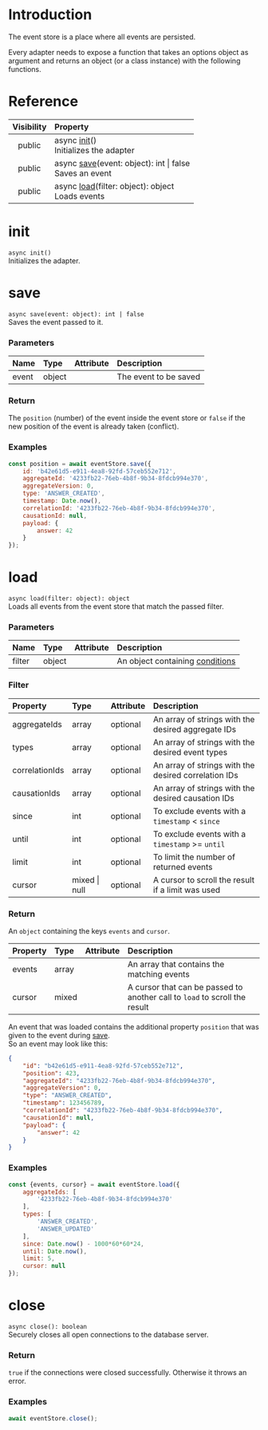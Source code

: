 # Introduction
The event store is a place where all events are persisted.

Every adapter needs to expose a function that takes an options object as argument and returns an object (or a class instance) with the following functions.

# Reference
Visibility | Property
:---: | :---
public |     async [init](EventStoreAdapter#init)()<br>Initializes the adapter
public |     async [save](EventStoreAdapter#save)(event: object): int \| false<br>Saves an event
public |     async [load](EventStoreAdapter#load)(filter: object): object<br>Loads events

# init
`async init()`  
Initializes the adapter.

# save
`async save(event: object): int | false`  
Saves the event passed to it.

### Parameters
Name | Type | Attribute | Description
:--- | :--- | :--- | :---
event | object | | The event to be saved

### Return
The `position` (number) of the event inside the event store or `false` if the new position of the event is already taken (conflict).

### Examples
```javascript
const position = await eventStore.save({
    id: 'b42e61d5-e911-4ea8-92fd-57ceb552e712',
    aggregateId: '4233fb22-76eb-4b8f-9b34-8fdcb994e370',
    aggregateVersion: 0,
    type: 'ANSWER_CREATED',
    timestamp: Date.now(),
    correlationId: '4233fb22-76eb-4b8f-9b34-8fdcb994e370',
    causationId: null,
    payload: {
        answer: 42
    }
});
```

# load
`async load(filter: object): object`  
Loads all events from the event store that match the passed filter.

### Parameters
Name | Type | Attribute | Description
:--- | :--- | :--- | :---
filter | object | | An object containing [conditions](#Filter)

### Filter
Property | Type | Attribute | Description
:--- | :--- | :--- | :---
aggregateIds | array | optional | An array of strings with the desired aggregate IDs
types | array | optional | An array of strings with the desired event types
correlationIds | array | optional | An array of strings with the desired correlation IDs
causationIds | array | optional | An array of strings with the desired causation IDs
since | int | optional | To exclude events with a `timestamp` < `since`
until | int | optional | To exclude events with a `timestamp` >= `until`
limit | int | optional | To limit the number of returned events
cursor | mixed \| null | optional | A cursor to scroll the result if a limit was used

### Return
An `object` containing the keys `events` and `cursor`.  

Property | Type | Attribute | Description
:--- | :--- | :--- | :---
events | array | | An array that contains the matching events
cursor | mixed | | A cursor that can be passed to another call to `load` to scroll the result

An event that was loaded contains the additional property `position` that was given to the event during [save](#save).  
So an event may look like this:
```json
{
    "id": "b42e61d5-e911-4ea8-92fd-57ceb552e712",
    "position": 423,
    "aggregateId": "4233fb22-76eb-4b8f-9b34-8fdcb994e370",
    "aggregateVersion": 0,
    "type": "ANSWER_CREATED",
    "timestamp": 123456789,
    "correlationId": "4233fb22-76eb-4b8f-9b34-8fdcb994e370",
    "causationId": null,
    "payload": {
        "answer": 42
    }
}
```

### Examples
```javascript
const {events, cursor} = await eventStore.load({
    aggregateIds: [
        '4233fb22-76eb-4b8f-9b34-8fdcb994e370'
    ],
    types: [
        'ANSWER_CREATED',
        'ANSWER_UPDATED'
    ],
    since: Date.now() - 1000*60*60*24,
    until: Date.now(),
    limit: 5,
    cursor: null
});
```

# close
`async close(): boolean`  
Securely closes all open connections to the database server.

### Return
`true` if the connections were closed successfully. Otherwise it throws an error.

### Examples
```javascript
await eventStore.close();
```
